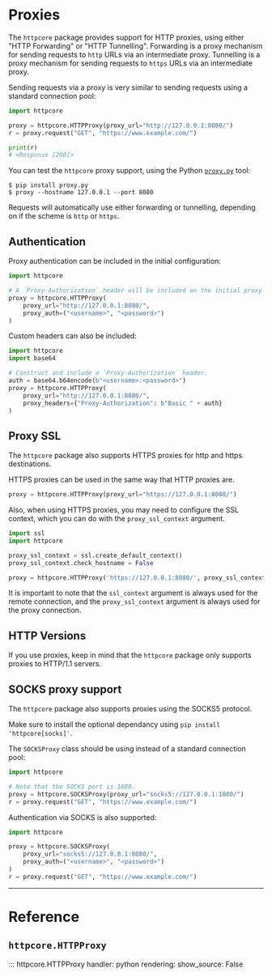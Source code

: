 # Proxies

The `httpcore` package provides support for HTTP proxies, using either "HTTP Forwarding" or "HTTP Tunnelling". Forwarding is a proxy mechanism for sending requests to `http` URLs via an intermediate proxy. Tunnelling is a proxy mechanism for sending requests to `https` URLs via an intermediate proxy.

Sending requests via a proxy is very similar to sending requests using a standard connection pool:

```python
import httpcore

proxy = httpcore.HTTPProxy(proxy_url="http://127.0.0.1:8080/")
r = proxy.request("GET", "https://www.example.com/")

print(r)
# <Response [200]>
```

You can test the `httpcore` proxy support, using the Python [`proxy.py`](https://pypi.org/project/proxy.py/) tool:

```shell
$ pip install proxy.py
$ proxy --hostname 127.0.0.1 --port 8080
```

Requests will automatically use either forwarding or tunnelling, depending on if the scheme is `http` or `https`.

## Authentication

Proxy authentication can be included in the initial configuration:

```python
import httpcore

# A `Proxy-Authorization` header will be included on the initial proxy connection.
proxy = httpcore.HTTPProxy(
    proxy_url="http://127.0.0.1:8080/",
    proxy_auth=("<username>", "<password>")
)
```

Custom headers can also be included:

```python
import httpcore
import base64

# Construct and include a `Proxy-Authorization` header.
auth = base64.b64encode(b"<username>:<password>")
proxy = httpcore.HTTPProxy(
    proxy_url="http://127.0.0.1:8080/",
    proxy_headers={"Proxy-Authorization": b"Basic " + auth}
)
```

## Proxy SSL

The `httpcore` package also supports HTTPS proxies for http and https destinations.

HTTPS proxies can be used in the same way that HTTP proxies are.

```python
proxy = httpcore.HTTPProxy(proxy_url="https://127.0.0.1:8080/")
```

Also, when using HTTPS proxies, you may need to configure the SSL context, which you can do with the `proxy_ssl_context` argument.

```python
import ssl
import httpcore

proxy_ssl_context = ssl.create_default_context()
proxy_ssl_context.check_hostname = False

proxy = httpcore.HTTPProxy('https://127.0.0.1:8080/', proxy_ssl_context=proxy_ssl_context)
```

It is important to note that the `ssl_context` argument is always used for the remote connection, and the `proxy_ssl_context` argument is always used for the proxy connection.

## HTTP Versions

If you use proxies, keep in mind that the `httpcore` package only supports proxies to HTTP/1.1 servers.

## SOCKS proxy support

The `httpcore` package also supports proxies using the SOCKS5 protocol.

Make sure to install the optional dependancy using `pip install 'httpcore[socks]'`.

The `SOCKSProxy` class should be using instead of a standard connection pool:

```python
import httpcore

# Note that the SOCKS port is 1080.
proxy = httpcore.SOCKSProxy(proxy_url="socks5://127.0.0.1:1080/")
r = proxy.request("GET", "https://www.example.com/")
```

Authentication via SOCKS is also supported:

```python
import httpcore

proxy = httpcore.SOCKSProxy(
    proxy_url="socks5://127.0.0.1:8080/",
    proxy_auth=("<username>", "<password>")
)
r = proxy.request("GET", "https://www.example.com/")
```

---

# Reference

## `httpcore.HTTPProxy`

::: httpcore.HTTPProxy
    handler: python
    rendering:
        show_source: False
